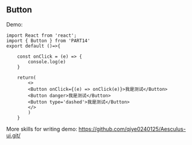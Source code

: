 
## Button

Demo:

```tsx
import React from 'react';
import { Button } from 'PART14'
export default ()=>{

    const onClick = (e) => {
        console.log(e)
    }

    return(
        <>
        <Button onClick={(e) => onClick(e)}>我是测试</Button>
        <Button danger>我是测试</Button>
        <Button type='dashed'>我是测试</Button>
        </>
        )
    }

```
<API ></API>


More skills for writing demo: https://github.com/qiye0240125/Aesculus-ui.git/
